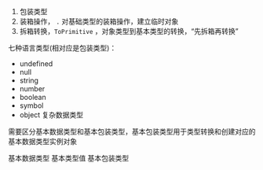 1. 包装类型
2. 装箱操作， `.` 对基础类型的装箱操作，建立临时对象
3. 拆箱转换，`ToPrimitive` ，对象类型到基本类型的转换，“先拆箱再转换”


七种语言类型(相对应是包装类型)：
- undefined
- null
- string
- number
- boolean
- symbol
- object 复杂数据类型


需要区分基本数据类型和基本包装类型，基本包装类型用于类型转换和创建对应的基本数据类型实例对象


基本数据类型 基本类型值 基本包装类型
